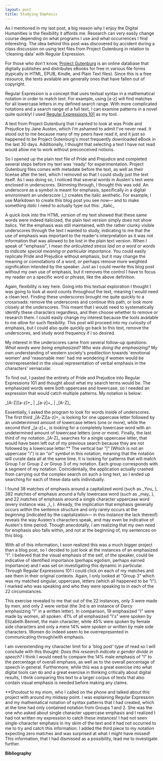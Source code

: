 ```yaml
---
layout: post
title: Studying Emphasis
---
```


As I mentioned in my last post, a big reason why I enjoy the Digital Humanities is the flexibility it affords me. Research can very easily change course depending on what programs I use and what occurrences I find interesting. The idea behind this post was discovered by accident during a class discussion on using text files from Project Gutenburg in relation to 'cleaning data' with Regular Expression.

For those who don't know, [Project Gutenburg](https://www.gutenberg.org) is an online database that digitally publishes and distributes eBooks for free in various file forms (typically in HTML, EPUB, Kindle, and Plain Text files). Since this is a free resource, the texts available are generally ones that have fallen out of copyright. 

Regular Expression is a concept that uses textual syntax in a mathematical notation in order to match text. For example, using [a-z] will find matches for all lowercase letters in my defined search range. With more complicated notations and a search range of a full text, I can examine patterns in a novel quite quickly! I used [Regular Expressions 101](https://regex101.com) as my tool.

A text from Project Gutenburg that I wanted to look at was Pride and Prejudice by Jane Austen, which I'm ashamed to admit I've never read. It stood out to me because many of my peers have read it, and it just so happened to be Project Gutenburg's most frequently downloaded eBook in the last 30 days. Additionally, I thought that selecting a text I have not read would allow me to work without preconceived notions.

So I opened up the plain text file of Pride and Prejudice and completed several steps before my text was 'ready' for experimentation. Project Gutenburg files comes with metadate before the text, as well as their license after the text, which I removed so that I could study just the text itself. As I was doing so, I noticed that several words in Austen's text were enclosed in underscores. Skimming through, I thought this was odd. An underscore as a symbol is meant for emphasis, specifically in a digital environment an underscore (\_) creates the italic aesthetic. For example, I use Markdown to create this blog post you see now— and to make something _italic_ I need to actually type out this: \_italic\_

A quick look into the HTML version of my text showed that these same words were indeed italicized, the plain text version simply does not show italics. Yet the emphasis was still maintained, with the rather clunky visible underscores through the text I wanted to study, indicating to me that the use of emphasis was important to the reader's interpretation as it was not information that was allowed to be lost in the plain text version. When I speak of "emphasis", I mean *the articulated stress laid on a word or words to indicate special meaning or particular importance*. You could easily replicate Pride and Prejudice without emphasis, but it may change the meaning or connotations of a word, or perhaps remove more weighted signification intended by the speaker. Just as I could rewrite this blog post without my own use of emphasis, but it removes the control I have to focus my reader on a specific word or phrase, like the above definition.


Again, flexibility is key here. Going into this textual exploration I thought I was going to look at word counts throughout the text, meaning I would need a clean text. Finding these underscores brought me quite quickly to a crossroads: remove the underscores and continue this path, or look more closely at the underscores. This meant that I would need to systematically identify these characters regardless, and then choose whether to remove or research them.
I could easily change my interest because the tools available to me *allow* for such flexibility. This post will proceed into my curiosity of emphasis, but I could also quite quickly go back to this text, remove the underscores, and study word frequency if I so desired.

My interest in the underscores came from several follow-up questions: _What words were being emphasized? Who was doing the emphasizing?_ My own understanding of western society's predilection towards 'emotional women' and 'reasonable men' had me wondering if women would be overrepresented in the visual representation of verbal emphasis in the characters' vernacular. 

To find out, I pasted the entirety of Pride and Prejudice into Regular Expressions 101 and thought about what my search terms would be. The emphasized words were both uppercase and lowercase, so I needed an expression that would catch multiple patterns. My notation is below:

 \_[A-Z][a-z]+\_ \|  \_[a-z]+\_  \|  \_[A-Z]\_

Essentially, I asked the program to look for words inside of underscores. The first third  \_[A-Z][a-z]+\_ is looking for one uppercase letter followed by an undetermined amount of lowercase letters (one or more), while the second third \_[a-z]+\_ is looking for a completely lowercase word with an undetermined amount of lowercase letters (one or more). Finally, the last third of my notation \_[A-Z]\_ searches for a single uppercase letter, that would have been left out of my previous search because they are not followed by a lowercase letter.\** The vertical bar "\|" (Which is not an uppercase "i") is an "or" symbol in this notation, meaning that the notation will curate data all at the same time. It is looking for patterns that will match Group 1 *or* Group 2 *or* Group 3 of my notation. Each group corresponds with a segment of my notation.  Coincidentally, the application actually crashed from carrying out the complex search on such a long text, so I ended up searching for each of these data sets individually.

I found 38 matches of emphasis around a capitalized word (such as \_You\_ ), 382 matches of emphasis around a fully lowercase word (such as \_may\_ ), and 22 matches of emphasis around a single character uppercase word (every instance was \_I\_ ). Already, the implication that emphasis generally occurs _within_ the sentence structure and only rarely occurs at the _beginning_ (indicated by the capitalization— in this instance the lack thereof) reveals the way Austen's characters speak, and may even be indicative of Austen's time period. Though anecdotally, I am realizing that my own need for emphasis also falls within, and not at the beginning of, my sentences on this blog.

With all of this information, I soon realized this was a much bigger project than a blog post, so I decided to just look at the instances of an emphasized "I". I believed that the visual emphasis of the self, of the speaker, could be indicative of identified importance (perhaps egotism, perhaps earned importance) and I was set on investigating this dynamic in particular. Through Regular Expressions 101 I could click on each of my matches and see them in their original contexts. Again, I only looked at "Group 3" which was my matched singular, uppercase, letters (which all happened to be "I"). I marked who was speaking and who they were speaking to in each of the 22 circumstances.

This exercise revealed to me that out of the 22 instances, only 3 were made by men, and only 2 were verbal (the 3rd is an instance of Darcy emphasizing "I" in a written letter). In comparison, 19 emphasized "I" were made by women, all spoken. 41% of all emphasized "I's" were spoken by Elizabeth Bennet, the main character, while 45% were spoken by female side characters and only a mere 14% were spoken or written by male side characters. Women do indeed seem to be overrepresented in communicating through/with emphasis. 

I am overextending my character limit for a 'blog post' type of read so I will conclude with this thought: *Does this research indicate a gender divide in speech?* I think I would need to compare the 14% male emphasis of "I" to the percentage of overall emphasis, as well as to the overall percentage of speech in general. Furthermore, while this was a great exercise into what digital tools can do and a great exercise in thinking critically about digital results, I think comparing this text to a larger corpus of texts that also contain visual emphasis is needed before making any claims.

\**Shoutout to my mom, who I called on the phone and talked about this project with around my midway point. I was explaining Regular Expression and my mathematical notation of syntax patterns that I had created, which at the time had only contained notation from Groups 1 and 2. She was the one who asked about single character uppercase emphasis and I realized I had not written my expression to catch these instances! I had not seen single-character emphasis in my skim of the text and it had not occurred to me to try and catch this information. I added the third piece to my notation expecting zero matches and was surprised at what I might have missed! This information, that I had dismissed as a possibility, lead me to investigate further.

**Bibliography**
